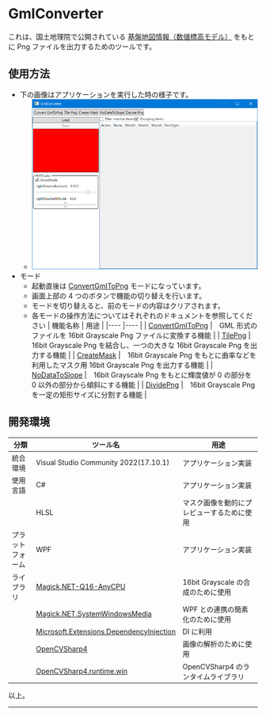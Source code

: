 # GmlConverter

これは、国土地理院で公開されている [基盤地図情報（数値標高モデル）](documents/AboutGml.md) をもとに Png ファイルを出力するためのツールです。

## 使用方法

* 下の画像はアプリケーションを実行した時の様子です。
	* ![](documents/Images/ConvertGmlToPng/ConvertGmlToPng_00.png)
* モード
	* 起動直後は [ConvertGmlToPng] モードになっています。
	* 画面上部の 4 つのボタンで機能の切り替えを行います。
	* モードを切り替えると、前のモードの内容はクリアされます。
	* 各モードの操作方法についてはそれぞれのドキュメントを参照してください
		| 機能名称			| 用途																							|
		|----				|----																							|
		| [ConvertGmlToPng]	|　GML 形式のファイルを 16bit Grayscale Png ファイルに変換する機能 								|
		| [TilePng] 		|　16bit Grayscale Png を結合し、一つの大きな 16bit Grayscale Png を出力する機能 				|
		| [CreateMask] 		|　16bit Grayscale Png をもとに曲率などを利用したマスク用 16bit Grayscale Png を出力する機能 	|
		| [NoDataToSlope] 	|　16bit Grayscale Png をもとに輝度値が 0 の部分を 0 以外の部分から傾斜にする機能			 	|
		| [DividePng] 		|　16bit Grayscale Png を一定の矩形サイズに分割する機能 										|


## 開発環境

| 分類				| ツール名										| 用途											|
|----				|----											|----											|
| 統合環境			| Visual Studio Community 2022(17.10.1)			| アプリケーション実装							|
| 使用言語			| C#											| アプリケーション実装							|
|					| HLSL											| マスク画像を動的にプレビューするために使用	|
| プラットフォーム	| WPF											| アプリケーション実装							|
| ライブラリ		| [Magick.NET-Q16-AnyCPU]						| 16bit Grayscale の合成のために使用			|
|					| [Magick.NET.SystemWindowsMedia]				| WPF との連携の簡素化のために使用				|
|					| [Microsoft.Extensions.DependencyInjection]	| DI に利用										|
|					| [OpenCVSharp4]								| 画像の解析のために使用						|
|					| [OpenCVSharp4.runtime.win]					| OpenCVSharp4 のランタイムライブラリ			|


以上。

----

[ConvertGmlToPng]: documents/ConvertGmlToPng.md
[TilePng]: documents/TilePng.md
[CreateMask]: documents/CreateMask.md
[NoDataToSlope]: documents/NoDataToSlope.md
[DividePng]: documents/DividePng.md

[Magick.NET-Q16-AnyCPU]: https://www.nuget.org/packages/Magick.NET-Q16-AnyCPU
[Magick.NET.SystemWindowsMedia]: https://www.nuget.org/packages/Magick.NET.SystemWindowsMedia
[Microsoft.Extensions.DependencyInjection]: https://www.nuget.org/packages/Microsoft.Extensions.DependencyInjection/
[OpenCVSharp4]: https://www.nuget.org/packages/OpenCvSharp4
[OpenCVSharp4.runtime.win]: https://www.nuget.org/packages/OpenCvSharp4.runtime.win